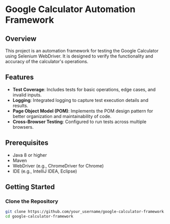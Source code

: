 # Google Calculator Automation Framework

## Overview
This project is an automation framework for testing the Google Calculator using Selenium WebDriver. It is designed to verify the functionality and accuracy of the calculator's operations.

## Features
- **Test Coverage**: Includes tests for basic operations, edge cases, and invalid inputs.
- **Logging**: Integrated logging to capture test execution details and results.
- **Page Object Model (POM)**: Implements the POM design pattern for better organization and maintainability of code.
- **Cross-Browser Testing**: Configured to run tests across multiple browsers.

## Prerequisites
- Java 8 or higher
- Maven
- WebDriver (e.g., ChromeDriver for Chrome)
- IDE (e.g., IntelliJ IDEA, Eclipse)

## Getting Started

### Clone the Repository
```bash
git clone https://github.com/your_username/google-calculator-framework.git
cd google-calculator-framework
